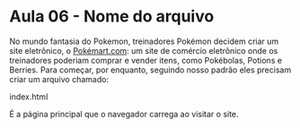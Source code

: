 # Aula 06 - Nome do arquivo

No mundo fantasia do Pokemon, treinadores Pokémon decidem criar um site eletrônico, o [Pokémart.com](http://xn--pokmart-dya.com/): um site de comércio eletrônico onde os treinadores poderiam comprar e vender itens, como Pokébolas, Potions e Berries. Para começar, por enquanto, seguindo nosso padrão eles precisam criar um arquivo chamado:

index.html

É a página principal que o navegador carrega ao visitar o site.
